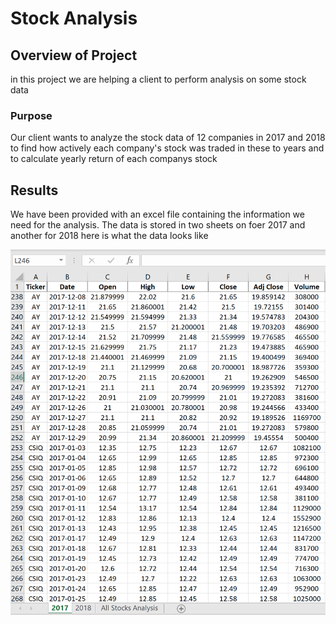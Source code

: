 # **Stock Analysis**  


## **Overview of Project**
in this project we are helping a client to perform analysis on some stock data  


### **Purpose**
Our client wants to analyze the stock data of 12 companies in 2017 and 2018 to find how actively each company's stock was traded in these to years and to calculate yearly return of each companys stock  


## **Results**  

We have been provided with an excel file containing the information we need for the analysis. The data is stored in two sheets on foer 2017 and another for 2018 here is what the data looks like  

<img src="/scr-shots-stock/preview.png">  




